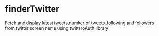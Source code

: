 finderTwitter
=============

Fetch and display latest tweets,number of tweets ,following and followers from twitter screen name using twitteroAuth library
